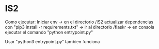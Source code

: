 # IS2

Como ejecutar:
Iniciar env ->
en el directorio /IS2 actualizar dependencias con "pip3 install -r requirements.txt" ->
ir al directorio /flaskr ->
en consola ejecutar el comando "python entrypoint.py" 

Usar "python3 entrypoint.py" tambien funciona
